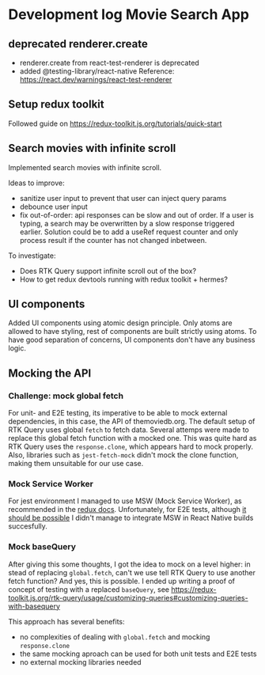 # Development log Movie Search App

## deprecated renderer.create
- renderer.create from react-test-renderer is deprecated
- added @testing-library/react-native
Reference: https://react.dev/warnings/react-test-renderer

## Setup redux toolkit

Followed guide on https://redux-toolkit.js.org/tutorials/quick-start

## Search movies with infinite scroll

Implemented search movies with infinite scroll.

Ideas to improve:
- sanitize user input to prevent that user can inject query params
- debounce user input
- fix out-of-order: api responses can be slow and out of order. If a user is typing, a search may be overwritten by a slow response triggered earlier. Solution could be to add a useRef request counter and only process result if the counter has not changed inbetween.

To investigate:
- Does RTK Query support infinite scroll out of the box?
- How to get redux devtools running with redux toolkit + hermes?

## UI components

Added UI components using atomic design principle. Only atoms are allowed to have styling, rest of components are built strictly using atoms. To have good separation of concerns, UI components don't have any business logic.

## Mocking the API

### Challenge: mock global fetch
For unit- and E2E testing, its imperative to be able to mock external dependencies, in this case, the API of themoviedb.org. The default setup of RTK Query uses global `fetch` to fetch data. Several attemps were made to replace this global fetch function with a mocked one. This was quite hard as RTK Query uses the `response.clone`, which appears hard to mock properly. Also, libraries such as `jest-fetch-mock` didn't mock the clone function, making them unsuitable for our use case.

### Mock Service Worker

For jest environment I managed to use MSW (Mock Service Worker), as recommended in the [redux docs](https://redux.js.org/usage/writing-tests#ui-and-network-testing-tools). Unfortunately, for E2E tests, although [it should be possible](https://mswjs.io/docs/integrations/react-native/) I didn't manage to integrate MSW in React Native builds succesfully.

### Mock baseQuery

After giving this some thoughts, I got the idea to mock on a level higher: in stead of replacing `global.fetch`, can't we use tell RTK Query to use another fetch function? And yes, this is possible. I ended up writing a proof of concept of testing with a replaced `baseQuery`, see https://redux-toolkit.js.org/rtk-query/usage/customizing-queries#customizing-queries-with-basequery

This approach has several benefits: 
- no complexities of dealing with `global.fetch` and mocking `response.clone`
- the same mocking aproach can be used for both unit tests and E2E tests
- no external mocking libraries needed


